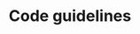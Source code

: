 ---
permalink: /getting-started/code-guidelines/
layout: styleguide
title: Code guidelines
category: Getting started
lead: 
---